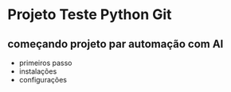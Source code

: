 # Projeto Teste Python Git

## começando projeto par automação com AI

- primeiros passo
- instalações
- configurações

